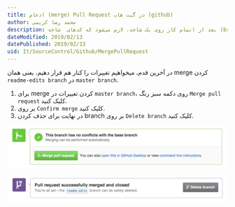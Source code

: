 ```yaml
---
title: ادغام (merge) Pull Request در گیت هاب (github)  
author: محمد رضا کریمی  
description: بعد از اتمام کار روی یک شاخه، لازم می‌شود که کدهای  شاخه (branch) مورد نظر با یک شاخه‌ی دیگر (معمولاً master) ترکیب شود. گاهی هم ممکن است تغییراتی که در شاخه‌ی سومی وجود دارد را وارد شاخه‌ای که درحال کار روی آن هستیم کنیم. در این مواقع باید از دستور merge استفاده کنیم. 
dateModified: 2019/02/13  
datePublished: 2019/02/13  
uid: It/SourceControl/Github/MergePullRequest  
---
```


در آخرین قدم، میخواهیم تغییرات را کنار هم قرار دهیم، یعنی همان merge کردن `readme-edits branch` در `master branch`.

1. برای merge کردن تغییرات در `master branch`، روی دکمه سبز رنگ `Merge pull request` کلیک کنید.
2. بر روی `Confirm merge` کلیک کنید.
3. در نهایت برای حذف کردن branch بر روی `Delete branch` کلیک کنید.

![merge pull request](./Images/merge-button.png)

![delete branch](./Images/delete-button.png)
